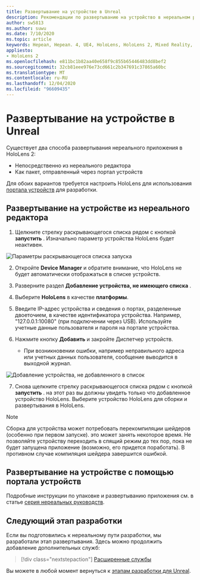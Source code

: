 ```yaml
---
title: Развертывание на устройстве в Unreal
description: Рекомендации по развертыванию на устройство в нереальном режиме в HoloLens 2
author: sw5813
ms.author: suwu
ms.date: 7/10/2020
ms.topic: article
keywords: Нереал, Нереал. 4, UE4, HoloLens, HoloLens 2, Mixed Reality, развертывание на устройстве, ПК, документация, гарнитура смешанной реальности, гарнитура Windows Mixed Reality, гарнитура виртуальной реальности
appliesto:
- HoloLens 2
ms.openlocfilehash: e811bc1b82aa40e658f9c855b65446483dd8bef2
ms.sourcegitcommit: 32cb81eee976e73cd661c2b347691c37865a60bc
ms.translationtype: MT
ms.contentlocale: ru-RU
ms.lasthandoff: 12/04/2020
ms.locfileid: "96609435"
---
```

# <a name="deploy-to-device-in-unreal"></a>Развертывание на устройстве в Unreal

Существует два способа развертывания нереального приложения в HoloLens 2:
* Непосредственно из нереального редактора
* Как пакет, отправленный через портал устройств

Для обоих вариантов требуется настроить HoloLens для использования [портала устройств](../platform-capabilities-and-apis/using-the-windows-device-portal.md) для разработки.

## <a name="deploying-to-device-from-the-unreal-editor"></a>Развертывание на устройстве из нереального редактора

1. Щелкните стрелку раскрывающегося списка рядом с кнопкой **запустить** . Изначально параметр устройства HoloLens будет неактивен.

![Параметры раскрывающегося списка запуска](images/unreal/launch-dropdown.png)

2. Откройте **Device Manager** и обратите внимание, что HoloLens не будет автоматически отображаться в списке устройств.

3. Разверните раздел **Добавление устройства, не имеющего списка** .

4. Выберите **HoloLens** в качестве **платформы**.

5. Введите IP-адрес устройства и сведения о портах, разделенные двоеточием, в качестве идентификатора устройства. Например, "127.0.0.1:10080" (при подключении через USB). Используйте учетные данные пользователя и пароля на портале устройства.

6. Нажмите кнопку **Добавить** и закройте Диспетчер устройств.
    * При возникновении ошибки, например неправильного адреса или учетных данных пользователя, сообщение выводится в выходной журнал.

![Добавление устройства, не добавленного в список](images/unreal/add-unlisted-device.png)

7. Снова щелкните стрелку раскрывающегося списка рядом с кнопкой **запустить** . на этот раз вы должны увидеть только что добавленное устройство HoloLens. Выберите устройство HoloLens для сборки и развертывания в HoloLens.

>[!NOTE]
>Сборка для устройства может потребовать перекомпиляции шейдеров (особенно при первом запуске). это может занять некоторое время. Не позволяйте устройству переходить в спящий режим до тех пор, пока не будет запущена приложение (возможно, его придется поработать). В противном случае компиляция шейдера завершится ошибкой.

## <a name="deploying-to-device-via-device-portal"></a>Развертывание на устройстве с помощью портала устройств

Подробные инструкции по упаковке и развертыванию приложения см. в статье [серия нереальных руководств](tutorials/unreal-uxt-ch6.md#packaging-and-deploying-the-app-via-device-portal).

## <a name="next-development-checkpoint"></a>Следующий этап разработки

Если вы подготовились к нереальному пути разработки, мы разработали этап развертывания. Здесь можно продолжить добавление дополнительных служб:

> [!div class="nextstepaction"]
> [Расширенные службы](unreal-development-overview.md#5-adding-services)

Вы можете в любой момент вернуться к [этапам разработки для Unreal](unreal-development-overview.md#4-streaming-and-deploying-to-a-device).
